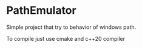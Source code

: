 # PathEmulator
Simple project that try to behavior of windows path.

To compile just use cmake and c++20 compiler
